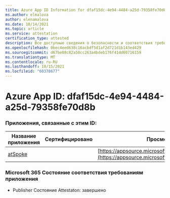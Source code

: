 ```yaml
---
title: Azure App ID Information for dfaf15dc-4e94-4484-a25d-79358fe70d8b
ms.author: elmalova
author: elenamalova
ms.date: 10/14/2021
ms.topic: article
ms.service: attestation
certification_type: attested
description: Все доступные сведения о безопасности и соответствия требованиям для dfaf15dc-4e94-4484-a25d-79358fe70d8b.
ms.openlocfilehash: 0bec4eed638c16acbdf5d1af2d721d1b143ed429
ms.sourcegitcommit: d67be08c82a50cc263a4bdeb176f41dd60716159
ms.translationtype: MT
ms.contentlocale: ru-RU
ms.lasthandoff: 10/15/2021
ms.locfileid: "60378677"
---
```

# <a name="azure-app-id-dfaf15dc-4e94-4484-a25d-79358fe70d8b"></a>Azure App ID: dfaf15dc-4e94-4484-a25d-79358fe70d8b


### <a name="apps-associated-with-this-id"></a>Приложения, связанные с этим ID:
| **Название приложения** | **Сертифицировано** | **Просмотр в AppSource** |
|--------------|---------------|-----------------------|
| [atSpoke](https://docs.microsoft.com/microsoft-365-app-certification/forward/WA200001454) |  | [https://appsource.microsoft.com/product/office/WA200001454](https://appsource.microsoft.com/product/office/WA200001454) |

### <a name="microsoft-365-app-compliance-status"></a>Microsoft 365 Состояние соответствия требованиям приложения
- Publisher Состояние Attestaton: завершено
